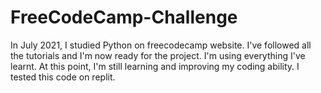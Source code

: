 # FreeCodeCamp-Challenge
In July 2021, I studied Python on freecodecamp website. I've followed all the tutorials and I'm now ready for the project. I'm using everything I've learnt. At this point, I'm still learning and improving my coding ability. I tested this code on replit.
